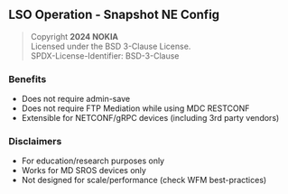 ## LSO Operation - Snapshot NE Config

> Copyright **2024 NOKIA**<br>
> Licensed under the BSD 3-Clause License.<br>
> SPDX-License-Identifier: BSD-3-Clause

### Benefits
- Does not require admin-save
- Does not require FTP Mediation while using MDC RESTCONF
- Extensible for NETCONF/gRPC devices (including 3rd party vendors)

### Disclaimers
- For education/research purposes only
- Works for MD SROS devices only
- Not designed for scale/performance (check WFM best-practices)
